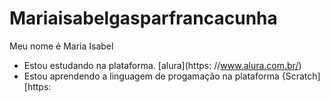 # Mariaisabelgasparfrancacunha
Meu nome é Maria Isabel
- Estou estudando na plataforma. [alura](https: //www.alura.com.br/)
- Estou aprendendo a linguagem de progamação na plataforma   {Scratch] [https:








